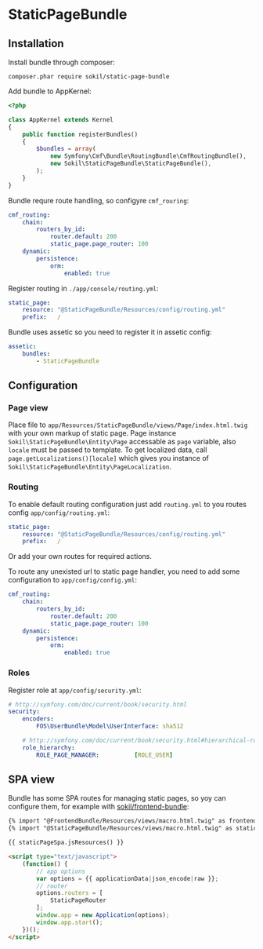 StaticPageBundle
================

## Installation

Install bundle through composer:
```
composer.phar require sokil/static-page-bundle
```

Add bundle to AppKernel:
```php
<?php

class AppKernel extends Kernel
{
    public function registerBundles()
    {
        $bundles = array(
            new Symfony\Cmf\Bundle\RoutingBundle\CmfRoutingBundle(),
            new Sokil\StaticPageBundle\StaticPageBundle(),
        );
    }
}
```

Bundle requre route handling, so configyre `cmf_rouring`:

```yaml
cmf_routing:
    chain:
        routers_by_id:
            router.default: 200
            static_page.page_router: 100
    dynamic:
        persistence:
            orm:
                enabled: true
```

Register routing in `./app/console/routing.yml`:
```yaml
static_page:
    resource: "@StaticPageBundle/Resources/config/routing.yml"
    prefix:   /
```

Bundle uses assetic so you need to register it in assetic config:
```yaml
assetic:
    bundles:
        - StaticPageBundle
```

## Configuration

### Page view

Place file to `app/Resources/StaticPageBundle/views/Page/index.html.twig` with your own markup of static page.
Page instance `Sokil\StaticPageBundle\Entity\Page` accessable as `page` variable, also `locale` must be passed to template. To get localized data, call `page.getLocalizations()[locale]` which gives you instance of `Sokil\StaticPageBundle\Entity\PageLocalization`. 

### Routing

To enable default routing configuration just add `routing.yml` to you routes config `app/config/routing.yml`:
```yaml
static_page:
    resource: "@StaticPageBundle/Resources/config/routing.yml"
    prefix:   /
```
Or add your own routes for required actions.

To route any unexisted url to static page handler, you need to add some configuration to `app/config/config.yml`:
```yaml
cmf_routing:
    chain:
        routers_by_id:
            router.default: 200
            static_page.page_router: 100
    dynamic:
        persistence:
            orm:
                enabled: true
```

### Roles

Register role at `app/config/security.yml`:

```yaml
# http://symfony.com/doc/current/book/security.html
security:
    encoders:
        FOS\UserBundle\Model\UserInterface: sha512

    # http://symfony.com/doc/current/book/security.html#hierarchical-roles
    role_hierarchy:
        ROLE_PAGE_MANAGER:          [ROLE_USER]
```

## SPA view

Bundle has some SPA routes for managing static pages, so yoy can configure them, for example with [sokil/frontend-bundle](https://github.com/sokil/FrontendBundle):

```html
{% import "@FrontendBundle/Resources/views/macro.html.twig" as frontend %}
{% import "@StaticPageBundle/Resources/views/macro.html.twig" as staticPageSpa %}

{{ staticPageSpa.jsResources() }}

<script type="text/javascript">
    (function() {
        // app options
        var options = {{ applicationData|json_encode|raw }};
        // router
        options.routers = [
            StaticPageRouter
        ];
        window.app = new Application(options);
        window.app.start();
    })();
</script>
```
